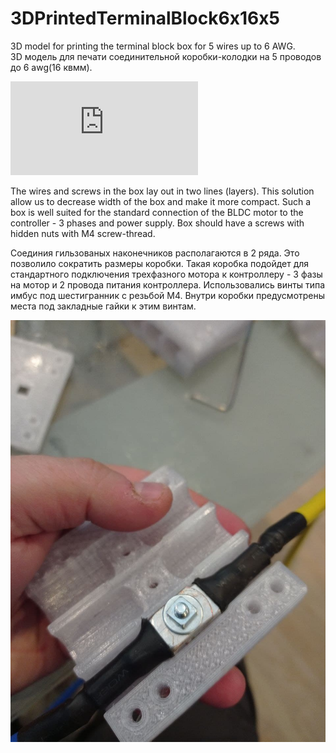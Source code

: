 # 3DPrintedTerminalBlock6x16x5
3D model for printing the terminal block box for 5 wires up to 6 AWG.  
3D модель для печати соединительной коробки-колодки на 5 проводов до 6 awg(16 квмм).

![Model file 3.obj](https://github.com/antonteplov/3DPrintedTerminalBlock6x16x5/blob/main/3.obj)


The wires and screws in the box lay out in two lines (layers). This solution allow us to decrease width of the box and make it more compact.
Such a box is well suited for the standard connection of the BLDC motor to the controller - 3 phases and power supply.
Box should have a screws with hidden nuts with M4 screw-thread.

Соединия гильзованых наконечников располагаются в 2 ряда. Это позволило сократить размеры коробки. Такая коробка подойдет для стандартного подключения трехфазного мотора к контроллеру - 3 фазы на мотор и 2 провода питания контроллера. Использовались винты типа имбус под шестигранник с резьбой М4. Внутри коробки предусмотрены места под закладные гайки к этим винтам.

![](https://github.com/antonteplov/3DPrintedTerminalBlock6x16x5/blob/2210ca69487395978d49f8b655f377f857cf5a94/photo_2021-06-29_13-17-40.jpg)

